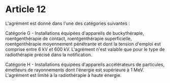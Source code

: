 # Article 12

L'agrément est donné dans l'une des catégories suivantes :

Catégorie G - Installations équipées d'appareils de buckythérapie, roentgenthérapie de contact, roentgenthérapie superficielle, roentgenthérapie moyennement pénétrante et dont la tension d'emploi est comprise entre 6 kV et 600 kV. L'agrément n'est valable que pour le type de radiothérapie précisé dans la notification.

Catégorie H - Installations équipées d'appareils accélérateurs de particules, émetteurs de rayonnements dont l'énergie est supérieure à 1 MeV. L'agrément est limité à la radiothérapie à haute énergie.
